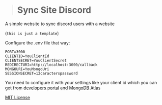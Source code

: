 > # Sync Site Discord

A simple website to sync discord users with a website

(`this is just a template`)

Configure the .env file that way:

```env
PORT=3000
CLIENTID=YouClientId
CLIENTSECRET=YouClientSecret
REDIRECTURI=http://localhost:3000/callback
MONGOURI=YouMongoUri
SESSIONSECRET=12caracterspassword
```

You need to configure it with your settings like your client id which you can get from [developers portal](https://discord.com/developers/applications) and [MongoDB Atlas](https://www.mongodb.com/products/platform/atlas-database)

[MIT License](https://mit-license.org/)
